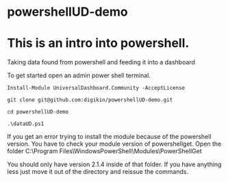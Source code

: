 # powershellUD-demo

# This is an intro into powershell.

Taking data found from powershell and feeding it into a dashboard

To get started open an admin power shell terminal.
```
Install-Module UniversalDashboard.Community -AcceptLicense

git clone git@github.com:digikin/powershellUD-demo.git

cd powershellUD-demo

.\dataUD.ps1
```

If you get an error trying to install the module because of the powershell version.
You have to check your module version of powershellget.
Open the folder C:\Program Files\WindowsPowerShell\Modules\PowerShellGet

You should only have version 2.1.4 inside of that folder.  If you have anything less just move it out of the directory and reissue the commands.  
